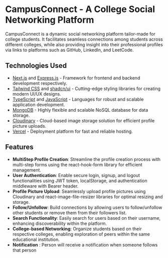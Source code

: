 # CampusConnect - A College Social Networking Platform

CampusConnect is a dynamic social networking platform tailor-made for college students. It facilitates seamless connections among students across different colleges, while also providing insight into their professional profiles via links to platforms such as GitHub, LinkedIn, and LeetCode.

## Technologies Used

- [Next.js](https://nextjs.org/) and [Express.js](https://expressjs.com/) - Framework for frontend and backend development respectively.
- [Tailwind CSS](https://tailwindcss.com/) and [shadcn/ui](https://ui.shadcn.com/) - Cutting-edge styling libraries for creating modern UI/UX designs.
- [TypeScript](https://www.typescriptlang.org/) and [JavaScript](https://developer.mozilla.org/en-US/docs/Web/JavaScript) - Languages for robust and scalable application development.
- [MongoDB](https://www.mongodb.com/) - Highly flexible and scalable NoSQL database for data storage.
- [Cloudinary](https://cloudinary.com/) - Cloud-based image storage solution for efficient profile picture uploads.
- [Vercel](https://vercel.com/) - Deployment platform for fast and reliable hosting.

## Features

- **MultiStep Profile Creation**: Streamline the profile creation process with multi-step forms using the react-hook-form library for efficient management.
- **User Authentication**: Enable secure login, signup, and logout functionalities using JWT token, localStorage, and authentication middleware with Bearer header.
- **Profile Picture Upload**: Seamlessly upload profile pictures using Cloudinary and react-image-file-resizer libraries for optimal resizing and storage.
- **Follow/Unfollow**: Build connections by allowing users to follow/unfollow other students or remove them from their followers list.
- **Search Functionality**: Easily search for users based on their username, enhancing discoverability within the platform.
- **College-based Networking**: Organize students based on their respective colleges, enabling exploration of peers within the same educational institution.
- **Notification** : Person will receive a notification when someone follows that person

